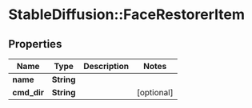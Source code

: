 # StableDiffusion::FaceRestorerItem

## Properties
Name | Type | Description | Notes
------------ | ------------- | ------------- | -------------
**name** | **String** |  | 
**cmd_dir** | **String** |  | [optional] 

